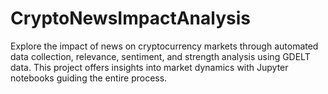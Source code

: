 # CryptoNewsImpactAnalysis
Explore the impact of news on cryptocurrency markets through automated data collection, relevance, sentiment, and strength analysis using GDELT data. This project offers insights into market dynamics with Jupyter notebooks guiding the entire process.
